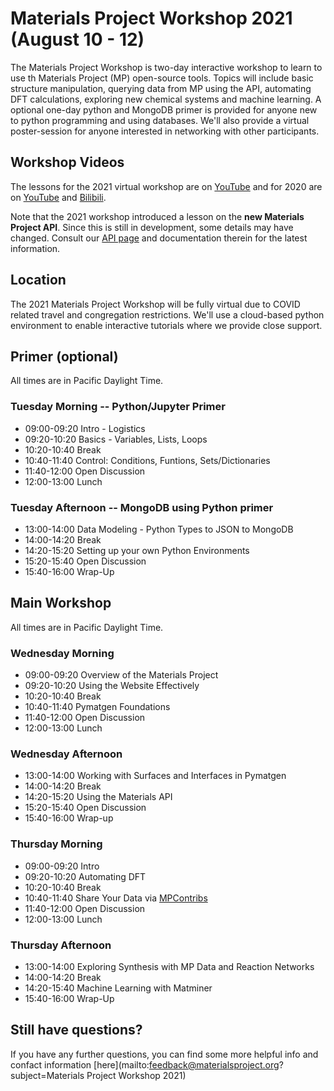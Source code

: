 # Materials Project Workshop 2021 (August 10 - 12)

The Materials Project Workshop is two-day interactive workshop to learn to use th Materials Project (MP) open-source tools. Topics will include basic structure manipulation, querying data from MP using the API, automating DFT calculations, exploring new chemical systems and machine learning. A optional one-day python and MongoDB primer is provided for anyone new to python programming and using databases. We'll also provide a virtual poster-session for anyone interested in networking with other participants.

## Workshop Videos

The lessons for the 2021 virtual workshop are on [YouTube](https://www.youtube.com/playlist?list=PLTjFYVNE7LTi6kGvPAF7DDQYj0KDL-vQL)
and for 2020 are on [YouTube](https://www.youtube.com/watch?v=vga6eV3IAac&list=PLTjFYVNE7LTiuOK8Re7ltY0a3OHFcQhAE) and [Bilibili](https://www.bilibili.com/video/BV1Uz4y1f7L5/).

Note that the 2021 workshop introduced a lesson on the **new Materials Project API**. Since this is still in development, some details 
may have changed. Consult our [API page](https://next-gen.materialsproject.org) and documentation therein for the latest information.

## Location

The 2021 Materials Project Workshop will be fully virtual due to COVID related travel and congregation restrictions. We'll use a cloud-based python environment to enable interactive tutorials where we provide close support.

## Primer (optional)
All times are in Pacific Daylight Time.

### Tuesday Morning -- Python/Jupyter Primer

- 09:00-09:20 Intro - Logistics
- 09:20-10:20 Basics - Variables, Lists, Loops
- 10:20-10:40 Break
- 10:40-11:40 Control: Conditions, Funtions, Sets/Dictionaries
- 11:40-12:00 Open Discussion
- 12:00-13:00 Lunch

### Tuesday Afternoon -- MongoDB using Python primer

- 13:00-14:00 Data Modeling - Python Types to JSON to MongoDB
- 14:00-14:20 Break
- 14:20-15:20 Setting up your own Python Environments
- 15:20-15:40 Open Discussion
- 15:40-16:00 Wrap-Up


## Main Workshop
All times are in Pacific Daylight Time.

### Wednesday Morning

- 09:00-09:20 Overview of the Materials Project
- 09:20-10:20 Using the Website Effectively
- 10:20-10:40 Break
- 10:40-11:40 Pymatgen Foundations
- 11:40-12:00 Open Discussion
- 12:00-13:00 Lunch

### Wednesday Afternoon

- 13:00-14:00 Working with Surfaces and Interfaces in Pymatgen
- 14:00-14:20 Break
- 14:20-15:20 Using the Materials API
- 15:20-15:40 Open Discussion
- 15:40-16:00 Wrap-up

### Thursday Morning

- 09:00-09:20 Intro
- 09:20-10:20 Automating DFT
- 10:20-10:40 Break
- 10:40-11:40 Share Your Data via [MPContribs](https://mpcontribs.org)
- 11:40-12:00 Open Discussion
- 12:00-13:00 Lunch

### Thursday Afternoon

- 13:00-14:00 Exploring Synthesis with MP Data and Reaction Networks
- 14:00-14:20 Break
- 14:20-15:40 Machine Learning with Matminer
- 15:40-16:00 Wrap-Up


## Still have questions?

If you have any further questions, you can find some more helpful info and confact information [here](mailto:feedback@materialsproject.org?subject=Materials Project Workshop 2021)
